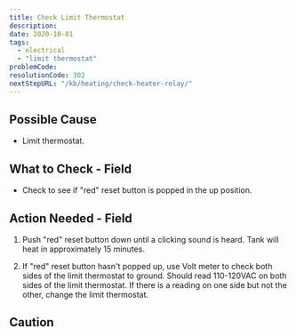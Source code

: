 ```yaml
---
title: Check Limit Thermostat
description:
date: 2020-10-01
tags:
  - electrical
  - "limit thermostat"
problemCode: 
resolutionCode: 302
nextStepURL: "/kb/heating/check-heater-relay/"
---
```

## Possible Cause

- Limit thermostat.

## What to Check - Field

- Check to see if "red" reset button is popped in the up position.

## Action Needed - Field

1) Push "red" reset button down until a clicking sound is heard. Tank will heat in approximately 15 minutes. 

2) If "red" reset button hasn't popped up, use Volt meter to check both sides of the limit thermostat to ground. Should read 110-120VAC on both sides of the limit thermostat. If there is a reading on one side but not the other, change the limit thermostat.

## Caution